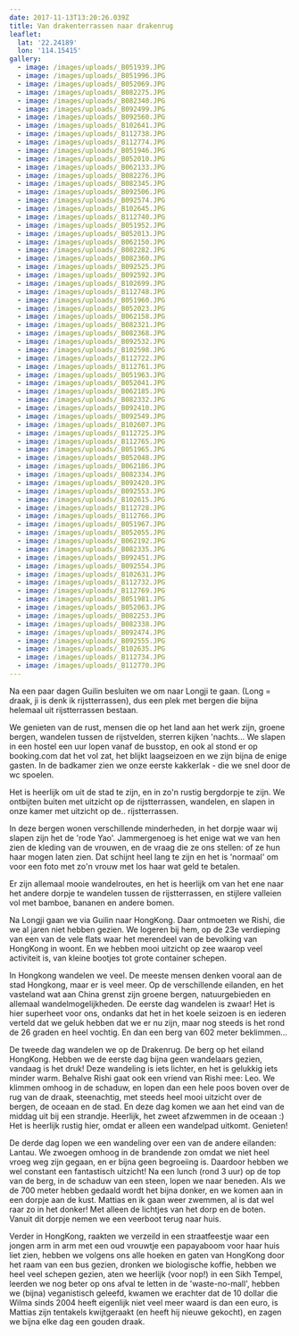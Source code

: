 ```yaml
---
date: 2017-11-13T13:20:26.039Z
title: Van drakenterrassen naar drakenrug
leaflet:
  lat: '22.24189'
  lon: '114.15415'
gallery:
  - image: /images/uploads/_B051939.JPG
  - image: /images/uploads/_B051996.JPG
  - image: /images/uploads/_B052069.JPG
  - image: /images/uploads/_B082275.JPG
  - image: /images/uploads/_B082340.JPG
  - image: /images/uploads/_B092499.JPG
  - image: /images/uploads/_B092560.JPG
  - image: /images/uploads/_B102641.JPG
  - image: /images/uploads/_B112738.JPG
  - image: /images/uploads/_B112774.JPG
  - image: /images/uploads/_B051946.JPG
  - image: /images/uploads/_B052010.JPG
  - image: /images/uploads/_B062133.JPG
  - image: /images/uploads/_B082276.JPG
  - image: /images/uploads/_B082345.JPG
  - image: /images/uploads/_B092506.JPG
  - image: /images/uploads/_B092574.JPG
  - image: /images/uploads/_B102645.JPG
  - image: /images/uploads/_B112740.JPG
  - image: /images/uploads/_B051952.JPG
  - image: /images/uploads/_B052013.JPG
  - image: /images/uploads/_B062150.JPG
  - image: /images/uploads/_B082282.JPG
  - image: /images/uploads/_B082360.JPG
  - image: /images/uploads/_B092525.JPG
  - image: /images/uploads/_B092592.JPG
  - image: /images/uploads/_B102699.JPG
  - image: /images/uploads/_B112748.JPG
  - image: /images/uploads/_B051960.JPG
  - image: /images/uploads/_B052023.JPG
  - image: /images/uploads/_B062158.JPG
  - image: /images/uploads/_B082321.JPG
  - image: /images/uploads/_B082368.JPG
  - image: /images/uploads/_B092532.JPG
  - image: /images/uploads/_B102598.JPG
  - image: /images/uploads/_B112722.JPG
  - image: /images/uploads/_B112761.JPG
  - image: /images/uploads/_B051963.JPG
  - image: /images/uploads/_B052041.JPG
  - image: /images/uploads/_B062185.JPG
  - image: /images/uploads/_B082332.JPG
  - image: /images/uploads/_B092410.JPG
  - image: /images/uploads/_B092549.JPG
  - image: /images/uploads/_B102607.JPG
  - image: /images/uploads/_B112725.JPG
  - image: /images/uploads/_B112765.JPG
  - image: /images/uploads/_B051965.JPG
  - image: /images/uploads/_B052048.JPG
  - image: /images/uploads/_B062186.JPG
  - image: /images/uploads/_B082334.JPG
  - image: /images/uploads/_B092420.JPG
  - image: /images/uploads/_B092553.JPG
  - image: /images/uploads/_B102615.JPG
  - image: /images/uploads/_B112728.JPG
  - image: /images/uploads/_B112766.JPG
  - image: /images/uploads/_B051967.JPG
  - image: /images/uploads/_B052055.JPG
  - image: /images/uploads/_B062192.JPG
  - image: /images/uploads/_B082335.JPG
  - image: /images/uploads/_B092451.JPG
  - image: /images/uploads/_B092554.JPG
  - image: /images/uploads/_B102631.JPG
  - image: /images/uploads/_B112732.JPG
  - image: /images/uploads/_B112769.JPG
  - image: /images/uploads/_B051981.JPG
  - image: /images/uploads/_B052063.JPG
  - image: /images/uploads/_B082253.JPG
  - image: /images/uploads/_B082338.JPG
  - image: /images/uploads/_B092474.JPG
  - image: /images/uploads/_B092555.JPG
  - image: /images/uploads/_B102635.JPG
  - image: /images/uploads/_B112734.JPG
  - image: /images/uploads/_B112770.JPG
---
```

Na een paar dagen Guilin besluiten we om naar Longji te gaan. (Long = draak, ji is denk ik rijstterrassen), dus een plek met bergen die bijna helemaal uit rijstterrassen bestaan.

We genieten van de rust, mensen die op het land aan het werk zijn, groene bergen, wandelen tussen de rijstvelden, sterren kijken 'nachts... We slapen in een hostel een uur lopen vanaf de busstop, en ook al stond er op booking.com dat het vol zat, het blijkt laagseizoen en we zijn bijna de enige gasten. In de badkamer zien we onze eerste kakkerlak - die we snel door de wc spoelen. 

Het is heerlijk om uit de stad te zijn, en in zo'n rustig bergdorpje te zijn. We ontbijten buiten met uitzicht op de rijstterrassen, wandelen, en slapen in onze kamer met uitzicht op de.. rijstterrassen. 

In deze bergen wonen verschillende minderheden, in het dorpje waar wij slapen zijn het de 'rode Yao'. Jammergenoeg is het enige wat we van hen zien de kleding van de vrouwen, en de vraag die ze ons stellen: of ze hun haar mogen laten zien. Dat schijnt heel lang te zijn en het is 'normaal' om voor een foto met zo'n vrouw met los haar wat geld te betalen. 

Er zijn allemaal mooie wandelroutes, en het is heerlijk om van het ene naar het andere dorpje te wandelen tussen de rijstterrassen, en stijlere valleien vol met bamboe, bananen en andere bomen. 



Na Longji gaan we via Guilin naar HongKong. Daar ontmoeten we Rishi, die we al jaren niet hebben gezien. We logeren bij hem, op de 23e verdieping van een van de vele flats waar het merendeel van de bevolking van HongKong in woont. En we hebben mooi uitzicht op zee waarop  veel activiteit is, van kleine bootjes tot grote container schepen.

In Hongkong wandelen we veel. De meeste mensen denken vooral aan de stad Hongkong, maar er is veel meer. Op de verschillende eilanden, en het vasteland wat aan China grenst zijn groene bergen, natuurgebieden en allemaal wandelmogelijkheden. De eerste dag wandelen is zwaar! Het is hier superheet voor ons, ondanks dat het in het koele seizoen is en iederen verteld dat we geluk hebben dat we er nu zijn, maar nog steeds is het rond de 26 graden en heel vochtig. En dan een berg van 602 meter beklimmen... 

De tweede dag wandelen we op de Drakenrug. De berg op het eiland HongKong. Hebben we de eerste dag bijna geen wandelaars gezien, vandaag is het druk! Deze wandeling is iets lichter, en het is gelukkig iets minder warm. Behalve Rishi gaat ook een vriend van Rishi mee: Leo. We klimmen omhoog in de schaduw, en lopen dan een hele poos boven over de rug van de draak, steenachtig, met steeds heel mooi uitzicht over de bergen, de oceaan en de stad. En deze dag komen we aan het eind van de middag uit bij een strandje. Heerlijk, het zweet afzwemmen in de oceaan :) Het is heerlijk rustig hier, omdat er alleen een wandelpad uitkomt. Genieten!

De derde dag lopen we een wandeling over een van de andere eilanden: Lantau. We zwoegen omhoog in de brandende zon omdat we niet heel vroeg weg zijn gegaan, en er bijna geen begroeiing is. Daardoor hebben we wel constant een fantastisch uitzicht! Na een lunch (rond 3 uur) op de top van de berg, in de schaduw van een steen, lopen we naar beneden. Als we de 700 meter hebben gedaald wordt het bijna donker, en we komen aan in een dorpje aan de kust. Mattias en ik gaan weer zwemmen, al is dat wel raar zo in het donker! Met alleen de lichtjes van het dorp en de boten. Vanuit dit dorpje nemen we een veerboot terug naar huis. 



Verder in HongKong, raakten we verzeild in een straatfeestje waar een jongen arm in arm met een oud vrouwtje een papayaboom voor haar huis liet zien, hebben we volgens ons alle hoeken en gaten van HongKong door het raam van een bus gezien, dronken we biologische koffie, hebben we heel veel schepen gezien, aten we heerlijk (voor nop!) in een Sikh Tempel, leerden we nog beter op ons afval te letten in de 'waste-no-mall', hebben we (bijna) veganistisch geleefd, kwamen we erachter dat de 10 dollar die Wilma sinds 2004 heeft eigenlijk niet veel meer waard is dan een euro, is Mattias zijn tentakels kwijtgeraakt (en heeft hij nieuwe gekocht), en zagen we bijna elke dag een gouden draak.
